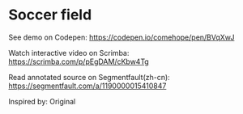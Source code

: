 # Soccer field

See demo on Codepen: https://codepen.io/comehope/pen/BVqXwJ

Watch interactive video on Scrimba: https://scrimba.com/p/pEgDAM/cKbw4Tg

Read annotated source on Segmentfault(zh-cn): https://segmentfault.com/a/1190000015410847

Inspired by: Original